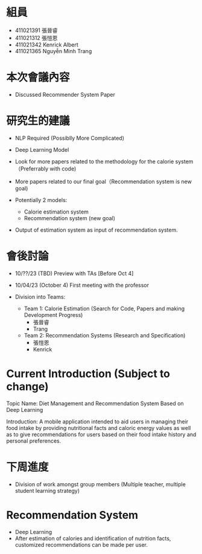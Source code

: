 # 組員
* 411021391 張晉睿
* 411021312 張愷恩
* 411021342 Kenrick Albert
* 411021365 Nguyễn Minh Trang

# 本次會議內容
 - Discussed Recommender System Paper
 
# 研究生的建議
- NLP Required (Possiblly More Complicated)
- Deep Learning Model
- Look for more papers related to the methodology for the calorie system（Preferrably with code)
- More papers related to our final goal（Recommendation system is new goal)
     
- Potentially 2 models:
    - Calorie estimation system
    - Recommendation system (new goal)
- Output of estimation system as input of recommendation system.
# 會後討論
- 10/??/23 (TBD) Preview with TAs [Before Oct 4]
- 10/04/23 (October 4) First meeting with the professor

- Division into Teams:
  - Team 1: Calorie Estimation (Search for Code, Papers and making Development Progress)
    - 張晉睿
    - Trang
  - Team 2: Recommendation Systems (Research and Specification)
    - 張愷恩
    - Kenrick
  
# Current Introduction (Subject to change)
Topic Name: Diet Management and Recommendation System Based on Deep Learning

Introduction: A mobile application intended to aid users in managing their food intake by providing nutritional facts and caloric energy values as well as to give recommendations for users based on their food intake history and personal preferences.

 
# 下周進度
- Division of work amongst group members (Multiple teacher, multiple student learning strategy)

# Recommendation System
- Deep Learning
- After estimation of calories and identification of nutrition facts, customized recommendations can be made per user.